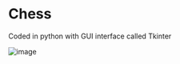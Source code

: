 # Chess
Coded in python with GUI interface called Tkinter 


![image](https://user-images.githubusercontent.com/37885719/59976704-2fd10e00-95c0-11e9-8676-d7f7f9fcb611.png)
